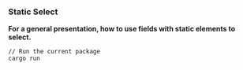 ###  Static Select

**For a general presentation, how to use fields with static elements to select.**

```shell
// Run the current package
cargo run
```
